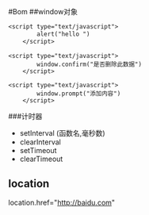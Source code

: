 #Bom
##window对象
```alert
<script type="text/javascript">
        alert("hello ")
    </script>
```
```confirm
<script type="text/javascript">
        window.confirm("是否删除此数据")
    </script>
```
```prompt
<script type="text/javascript">
        window.prompt("添加内容")
    </script>
```
###计时器
+ setInterval (函数名,毫秒数)
+ clearInterval 
+ setTimeout 
+ clearTimeout

## location
location.href="http://baidu.com"

